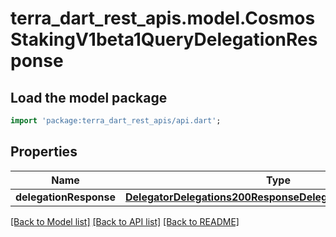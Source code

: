 # terra_dart_rest_apis.model.CosmosStakingV1beta1QueryDelegationResponse

## Load the model package
```dart
import 'package:terra_dart_rest_apis/api.dart';
```

## Properties
Name | Type | Description | Notes
------------ | ------------- | ------------- | -------------
**delegationResponse** | [**DelegatorDelegations200ResponseDelegationResponsesInner**](DelegatorDelegations200ResponseDelegationResponsesInner.md) |  | [optional] 

[[Back to Model list]](../README.md#documentation-for-models) [[Back to API list]](../README.md#documentation-for-api-endpoints) [[Back to README]](../README.md)


